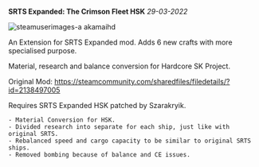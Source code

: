 **SRTS Expanded: The Crimson Fleet HSK** *29-03-2022*

![steamuserimages-a akamaihd](https://user-images.githubusercontent.com/64644323/158037347-82bdcf8b-9e98-45ce-a1c3-b600eec7beaa.jpg)

An Extension for SRTS Expanded mod. Adds 6 new crafts with more specialised purpose.

Material, research and balance conversion for Hardcore SK Project.

Original Mod: https://steamcommunity.com/sharedfiles/filedetails/?id=2138497005

Requires SRTS Expanded HSK patched by Szarakryik.

``` 
- Material Conversion for HSK.
- Divided research into separate for each ship, just like with original SRTS.
- Rebalanced speed and cargo capacity to be similar to original SRTS ships.
- Removed bombing because of balance and CE issues.
